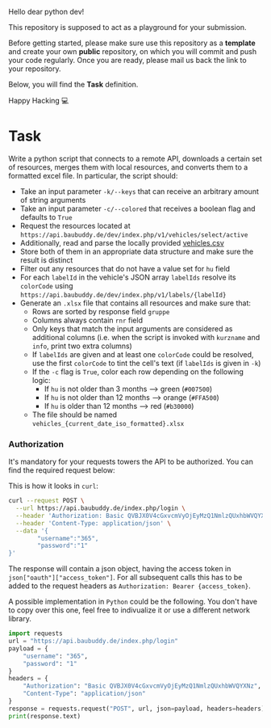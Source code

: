 Hello dear python dev!

This repository is supposed to act as a playground for your submission.

Before getting started, please make sure use this repository as a **template** and create your own **public** repository, on which you will commit and push your code regularly. 
Once you are ready, please mail us back the link to your repository. 

Below, you will find the **Task** definition.

Happy Hacking :computer:

# Task

Write a python script that connects to a remote API, downloads a certain set of resources, merges them with local resources, and converts them to a formatted excel file.
In particular, the script should:

- Take an input parameter `-k/--keys` that can receive an arbitrary amount of string arguments
- Take an input parameter `-c/--colored` that receives a boolean flag and defaults to `True`
- Request the resources located at `https://api.baubuddy.de/dev/index.php/v1/vehicles/select/active`
- Additionally, read and parse the locally provided [vehicles.csv](vehicles.csv)
- Store both of them in an appropriate data structure and make sure the result is distinct
- Filter out any resources that do not have a value set for `hu` field
- For each `labelId` in the vehicle's JSON array `labelIds` resolve its `colorCode` using `https://api.baubuddy.de/dev/index.php/v1/labels/{labelId}`
- Generate an `.xlsx` file that contains all resources and make sure that:
   - Rows are sorted by response field `gruppe`
   - Columns always contain `rnr` field
   - Only keys that match the input arguments are considered as additional columns (i.e. when the script is invoked with `kurzname` and `info`, print two extra columns)
   - If `labelIds` are given and at least one `colorCode` could be resolved, use the first `colorCode` to tint the cell's text (if `labelIds` is given in `-k`)
   - If the `-c` flag is `True`, color each row depending on the following logic:
     - If `hu` is not older than 3 months --> green (`#007500`)
     - If `hu` is not older than 12 months --> orange (`#FFA500`)
     - If `hu` is older than 12 months --> red (`#b30000`)
   - The file should be named `vehicles_{current_date_iso_formatted}.xlsx`

### Authorization

It's mandatory for your requests towers the API to be authorized. You can find the required request below:

This is how it looks in `curl`:

```bash
curl --request POST \
  --url https://api.baubuddy.de/index.php/login \
  --header 'Authorization: Basic QVBJX0V4cGxvcmVyOjEyMzQ1NmlzQUxhbWVQYXNz' \
  --header 'Content-Type: application/json' \
  --data '{
        "username":"365",
        "password":"1"
}'
```

The response will contain a json object, having the access token in `json["oauth"]["access_token"]`. For all subsequent calls this has to be added to the request headers as `Authorization: Bearer {access_token}`.

A possible implementation in `Python` could be the following. You don't have to copy over this one, feel free to indivualize it or use a different network library.

```python
import requests
url = "https://api.baubuddy.de/index.php/login"
payload = {
    "username": "365",
    "password": "1"
}
headers = {
    "Authorization": "Basic QVBJX0V4cGxvcmVyOjEyMzQ1NmlzQUxhbWVQYXNz",
    "Content-Type": "application/json"
}
response = requests.request("POST", url, json=payload, headers=headers)
print(response.text)
```
